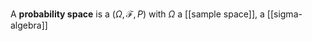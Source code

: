 A **probability space** is a $(\Omega, \mathcal{F}, P)$ with $\Omega$ a [[sample space]], a [[sigma-algebra]]